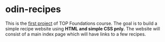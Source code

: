 # odin-recipes


This is the [first project](https://www.theodinproject.com/lessons/foundations-recipes) of TOP Foundations course. The goal is to build a simple recipe website using **HTML and simple CSS pnly.** The website will consist of a main index page which will have links to a few recipes.



